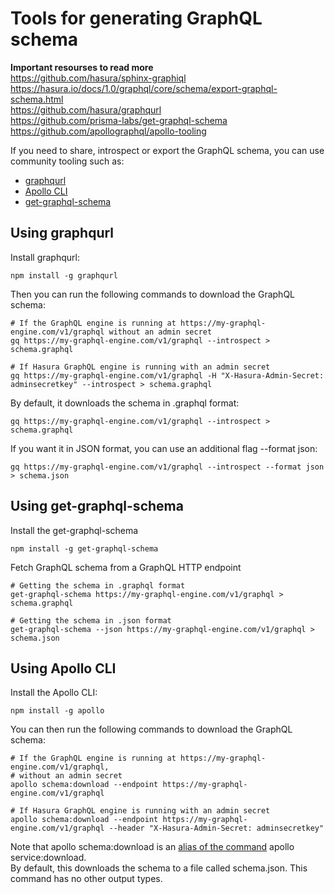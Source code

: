 
# Tools for generating GraphQL schema

**Important resourses to read more**  
https://github.com/hasura/sphinx-graphiql  
https://hasura.io/docs/1.0/graphql/core/schema/export-graphql-schema.html  
https://github.com/hasura/graphqurl  
https://github.com/prisma-labs/get-graphql-schema  
https://github.com/apollographql/apollo-tooling  

If you need to share, introspect or export the GraphQL schema, you can use community tooling such as:
-   [graphqurl](https://github.com/hasura/graphqurl)
-   [Apollo CLI](https://github.com/apollographql/apollo-tooling)
-   [get-graphql-schema](https://github.com/prisma-labs/get-graphql-schema)
    

## Using **graphqurl**

Install graphqurl:

```
npm install -g graphqurl
```

Then you can run the following commands to download the GraphQL schema:

```
# If the GraphQL engine is running at https://my-graphql-engine.com/v1/graphql without an admin secret
gq https://my-graphql-engine.com/v1/graphql --introspect > schema.graphql

# If Hasura GraphQL engine is running with an admin secret
gq https://my-graphql-engine.com/v1/graphql -H "X-Hasura-Admin-Secret: adminsecretkey" --introspect > schema.graphql
```

By default, it downloads the schema in .graphql format:

```
gq https://my-graphql-engine.com/v1/graphql --introspect > schema.graphql
```

If you want it in JSON format, you can use an additional flag --format json:

```
gq https://my-graphql-engine.com/v1/graphql --introspect --format json > schema.json
```

## Using **get-graphql-schema**

Install the get-graphql-schema

```
npm install -g get-graphql-schema
```
Fetch GraphQL schema from a GraphQL HTTP endpoint

```
# Getting the schema in .graphql format
get-graphql-schema https://my-graphql-engine.com/v1/graphql > schema.graphql

# Getting the schema in .json format
get-graphql-schema --json https://my-graphql-engine.com/v1/graphql > schema.json
```

## Using **Apollo CLI**

Install the Apollo CLI:

```
npm install -g apollo
```

You can then run the following commands to download the GraphQL schema:

```
# If the GraphQL engine is running at https://my-graphql-engine.com/v1/graphql,
# without an admin secret
apollo schema:download --endpoint https://my-graphql-engine.com/v1/graphql

# If Hasura GraphQL engine is running with an admin secret
apollo schema:download --endpoint https://my-graphql-engine.com/v1/graphql --header "X-Hasura-Admin-Secret: adminsecretkey"
```
Note that apollo schema:download is an [alias of the command](https://github.com/apollographql/apollo-tooling#apollo-servicedownload-output) apollo service:download.  
By default, this downloads the schema to a file called schema.json. This command has no other output types.  
